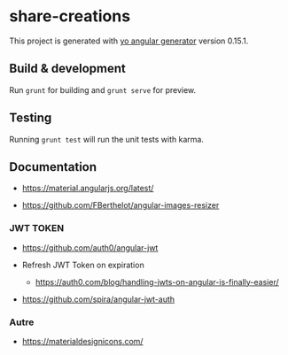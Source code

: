 # share-creations

This project is generated with [yo angular generator](https://github.com/yeoman/generator-angular)
version 0.15.1.

## Build & development

Run `grunt` for building and `grunt serve` for preview.

## Testing

Running `grunt test` will run the unit tests with karma.

## Documentation

* https://material.angularjs.org/latest/

* https://github.com/FBerthelot/angular-images-resizer

### JWT TOKEN

* https://github.com/auth0/angular-jwt

* Refresh JWT Token on expiration
    * https://auth0.com/blog/handling-jwts-on-angular-is-finally-easier/
    
* https://github.com/spira/angular-jwt-auth

### Autre

* https://materialdesignicons.com/

